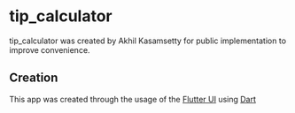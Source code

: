 # tip_calculator

tip_calculator was created by Akhil Kasamsetty for public implementation to improve convenience.

## Creation

This app was created through the usage of the [Flutter UI](https://docs.flutter.dev/) using [Dart](https://dart.dev/)


